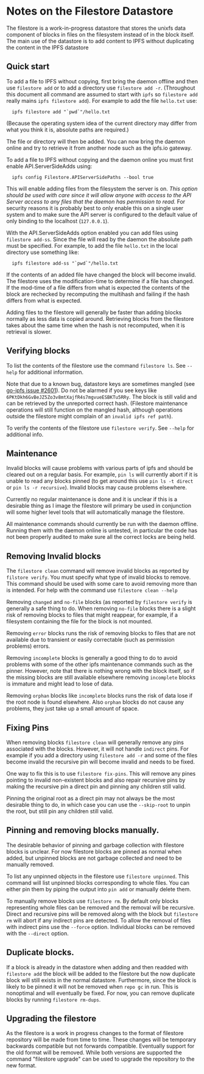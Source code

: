 # Notes on the Filestore Datastore

The filestore is a work-in-progress datastore that stores the unixfs
data component of blocks in files on the filesystem instead of in the
block itself.  The main use of the datastore is to add content to IPFS
without duplicating the content in the IPFS datastore

## Quick start

To add a file to IPFS without copying, first bring the daemon offline
and then use `filestore add` or to add a directory use `filestore add
-r`.  (Throughout this document all command are assumed to start with
`ipfs` so `filestore add` really mains `ipfs filestore add`).  For
example to add the file `hello.txt` use:
```
  ipfs filestore add "`pwd`"/hello.txt
```
(Because the operating system idea of the current directory may differ
from what you think it is, absolute paths are required.)

The file or directory will then be added.  You can now bring the
daemon online and try to retrieve it from another node such as the
ipfs.io gateway.

To add a file to IPFS without copying and the daemon online you must
first enable API.ServerSideAdds using:
```
  ipfs config Filestore.APIServerSidePaths --bool true
```
This will enable adding files from the filesystem the server is on.
*This option should be used with care since it will allow anyone with
access to the API Server access to any files that the daemon has
permission to read.* For security reasons it is probably best to only
enable this on a single user system and to make sure the API server is
configured to the default value of only binding to the localhost
(`127.0.0.1`).

With the API.ServerSideAdds option enabled you can add files using
`filestore add-ss`.  Since the file will read by the daemon the
absolute path must be specified.  For example, to add the file
`hello.txt` in the local directory use something like:
```
  ipfs filestore add-ss "`pwd`"/hello.txt
```

If the contents of an added file have changed the block will become invalid.
The filestore uses the modification-time to determine if a file has changed.
If the mod-time of a file differs from what is expected the contents
of the block are rechecked by recomputing the multihash and failing if
the hash differs from what is expected.

Adding files to the filestore will generally be faster than adding
blocks normally as less data is copied around.  Retrieving blocks from
the filestore takes about the same time when the hash is not
recomputed, when it is retrieval is slower.

## Verifying blocks

To list the contents of the filestore use the command `filestore ls`.
See `--help` for additional information.

Note that due to a known bug, datastore keys are sometimes mangled
(see [go-ipfs issue #2601][1]).  Do not be alarmed if you see keys
like `6PKtDkh6GvBeJZ5Zo3v8mtXajfR4s7mgvueESBKTu5RRy`.  The block is
still valid and can be retrieved by the unreported correct hash.
(Filestore maintenance operations will still function on the mangled
hash, although operations outside the filestore might complain of an
`invalid ipfs ref path`).

[1]: https://github.com/ipfs/go-ipfs/issues/2601

To verify the contents of the filestore use `filestore verify`.
See `--help` for additional info.

## Maintenance

Invalid blocks will cause problems with various parts of ipfs and
should be cleared out on a regular basis.  For example, `pin ls` will
currently abort if it is unable to read any blocks pinned (to get
around this use `pin ls -t direct` or `pin ls -r recursive`).  Invalid
blocks may cause problems elsewhere.

Currently no regular maintenance is done and it is unclear if this is
a desirable thing as I image the filestore will primary be used in
conjunction will some higher level tools that will automatically
manage the filestore.

All maintenance commands should currently be run with the daemon
offline.  Running them with the daemon online is untested, in
particular the code has not been properly audited to make sure all the
correct locks are being held.

## Removing Invalid blocks

The `filestore clean` command will remove invalid blocks as reported
by `filstore verify`.  You must specify what type of invalid blocks to
remove.  This command should be used with some care to avoid removing
more than is intended.  For help with the command use
`filestore clean --help`

Removing `changed` and `no-file` blocks (as reported by `filestore verify`
is generally a safe thing to do.  When removing `no-file` blocks there
is a slight risk of removing blocks to files that might reappear, for
example, if a filesystem containing the file for the block is not
mounted.

Removing `error` blocks runs the risk of removing blocks to files that
are not available due to transient or easily correctable (such as
permission problems) errors.

Removing `incomplete` blocks is generally a good thing to do to avoid
problems with some of the other ipfs maintenance commands such as the
pinner.  However, note that there is nothing wrong with the block
itself, so if the missing blocks are still available elsewhere
removing `incomplete` blocks is immature and might lead to lose of
data.

Removing `orphan` blocks like `incomplete` blocks runs the risk of
data lose if the root node is found elsewhere.  Also `orphan` blocks
do not cause any problems, they just take up a small amount of space.

## Fixing Pins

When removing blocks `filestore clean` will generally remove any pins
associated with the blocks.  However, it will not handle `indirect`
pins.  For example if you add a directory using `filestore add -r` and
some of the files become invalid the recursive pin will become invalid
and needs to be fixed.

One way to fix this is to use `filestore fix-pins`.  This will
remove any pines pointing to invalid non-existent blocks and also
repair recursive pins by making the recursive pin a direct pin and
pinning any children still valid.  

Pinning the original root as a direct pin may not always be the most
desirable thing to do, in which case you can use the `--skip-root` 
to unpin the root, but still pin any children still valid.

## Pinning and removing blocks manually.

The desirable behavior of pinning and garbage collection with
filestore blocks is unclear.  For now filestore blocks are pinned as
normal when added, but unpinned blocks are not garbage collected and
need to be manually removed.

To list any unpinned objects in the filestore use `filestore
unpinned`.  This command will list unpinned blocks corresponding to
whole files.  You can either pin them by piping the output into `pin
add` or manually delete them.

To manually remove blocks use `filestore rm`.  By default only blocks
representing whole files can be removed and the removal will be
recursive.  Direct and recursive pins will be removed along with the
block but `filestore rm` will abort if any indirect pins are detected.
To allow the removal of files with indirect pins use the `--force`
option.  Individual blocks can be removed with the `--direct` option.

## Duplicate blocks.

If a block is already in the datastore when adding and then readded
with `filestore add` the block will be added to the filestore but the
now duplicate block will still exists in the normal datastore.
Furthermore, since the block is likely to be pinned it will not be
removed when `repo gc` in run.  This is nonoptimal and will eventually
be fixed.  For now, you can remove duplicate blocks by running
`filestore rm-dups`.

## Upgrading the filestore

As the filestore is a work in progress changes to the format of
filestore repository will be made from time to time.  These changes
will be temporary backwards compatible but not forwards compatible.
Eventually support for the old format will be removed.  While both
versions are supported the command "filestore upgrade" can be used to
upgrade the repository to the new format.

